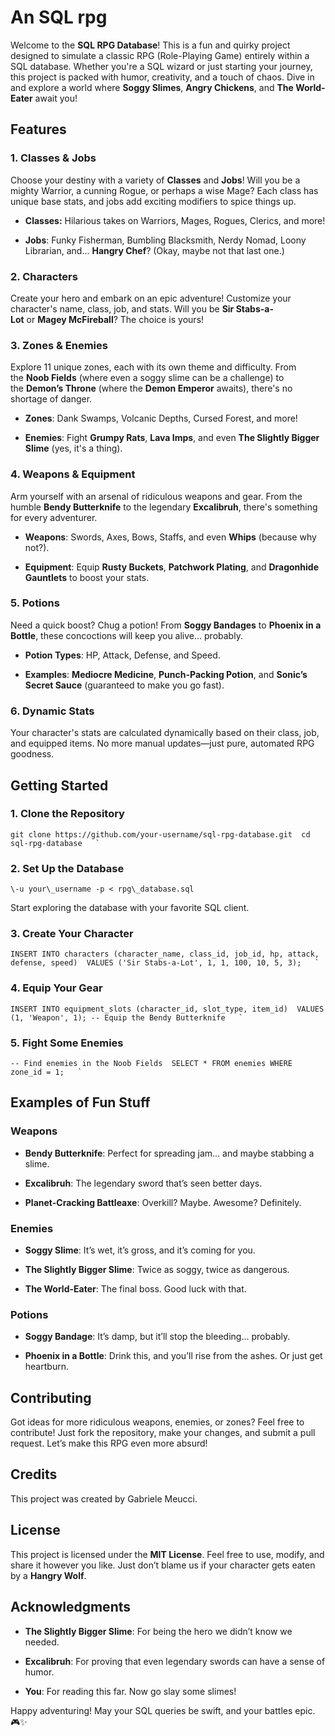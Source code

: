 An SQL rpg
==========

Welcome to the **SQL RPG Database**! This is a fun and quirky project designed to simulate a classic RPG (Role-Playing Game) entirely within a SQL database. Whether you're a SQL wizard or just starting your journey, this project is packed with humor, creativity, and a touch of chaos. Dive in and explore a world where **Soggy Slimes**, **Angry Chickens**, and **The World-Eater** await you!

**Features**
------------

### **1\. Classes & Jobs**

Choose your destiny with a variety of **Classes** and **Jobs**! Will you be a mighty Warrior, a cunning Rogue, or perhaps a wise Mage? Each class has unique base stats, and jobs add exciting modifiers to spice things up.

*   **Classes:** Hilarious takes on Warriors, Mages, Rogues, Clerics, and more!
    
*   **Jobs**: Funky Fisherman, Bumbling Blacksmith, Nerdy Nomad, Loony Librarian, and... **Hangry Chef**? (Okay, maybe not that last one.)
    

### **2\. Characters**

Create your hero and embark on an epic adventure! Customize your character's name, class, job, and stats. Will you be **Sir Stabs-a-Lot** or **Magey McFireball**? The choice is yours!

### **3\. Zones & Enemies**

Explore 11 unique zones, each with its own theme and difficulty. From the **Noob Fields** (where even a soggy slime can be a challenge) to the **Demon’s Throne** (where the **Demon Emperor** awaits), there's no shortage of danger.

*   **Zones**: Dank Swamps, Volcanic Depths, Cursed Forest, and more!
    
*   **Enemies**: Fight **Grumpy Rats**, **Lava Imps**, and even **The Slightly Bigger Slime** (yes, it's a thing).
    

### **4\. Weapons & Equipment**

Arm yourself with an arsenal of ridiculous weapons and gear. From the humble **Bendy Butterknife** to the legendary **Excalibruh**, there's something for every adventurer.

*   **Weapons**: Swords, Axes, Bows, Staffs, and even **Whips** (because why not?).
    
*   **Equipment**: Equip **Rusty Buckets**, **Patchwork Plating**, and **Dragonhide Gauntlets** to boost your stats.
    

### **5\. Potions**

Need a quick boost? Chug a potion! From **Soggy Bandages** to **Phoenix in a Bottle**, these concoctions will keep you alive... probably.

*   **Potion Types**: HP, Attack, Defense, and Speed.
    
*   **Examples**: **Mediocre Medicine**, **Punch-Packing Potion**, and **Sonic’s Secret Sauce** (guaranteed to make you go fast).
    

### **6\. Dynamic Stats**

Your character's stats are calculated dynamically based on their class, job, and equipped items. No more manual updates—just pure, automated RPG goodness.

**Getting Started**
-------------------

### **1\. Clone the Repository**
```
git clone https://github.com/your-username/sql-rpg-database.git  cd sql-rpg-database   `
```
### **2\. Set Up the Database**
```
\-u your\_username -p < rpg\_database.sql
```  
Start exploring the database with your favorite SQL client.
    

### **3\. Create Your Character**
```
INSERT INTO characters (character_name, class_id, job_id, hp, attack, defense, speed)  VALUES ('Sir Stabs-a-Lot', 1, 1, 100, 10, 5, 3);   `
```
### **4\. Equip Your Gear**
```
INSERT INTO equipment_slots (character_id, slot_type, item_id)  VALUES (1, 'Weapon', 1); -- Equip the Bendy Butterknife   `
```
### **5\. Fight Some Enemies**
```
-- Find enemies in the Noob Fields  SELECT * FROM enemies WHERE zone_id = 1;   `
```
**Examples of Fun Stuff**
-------------------------

### **Weapons**

*   **Bendy Butterknife**: Perfect for spreading jam... and maybe stabbing a slime.
    
*   **Excalibruh**: The legendary sword that’s seen better days.
    
*   **Planet-Cracking Battleaxe**: Overkill? Maybe. Awesome? Definitely.
    

### **Enemies**

*   **Soggy Slime**: It’s wet, it’s gross, and it’s coming for you.
    
*   **The Slightly Bigger Slime**: Twice as soggy, twice as dangerous.
    
*   **The World-Eater**: The final boss. Good luck with that.
    

### **Potions**

*   **Soggy Bandage**: It’s damp, but it’ll stop the bleeding... probably.
    
*   **Phoenix in a Bottle**: Drink this, and you’ll rise from the ashes. Or just get heartburn.
    

**Contributing**
----------------

Got ideas for more ridiculous weapons, enemies, or zones? Feel free to contribute! Just fork the repository, make your changes, and submit a pull request. Let’s make this RPG even more absurd!

Credits
-------

This project was created by Gabriele Meucci.

**License**
-----------

This project is licensed under the **MIT License**. Feel free to use, modify, and share it however you like. Just don’t blame us if your character gets eaten by a **Hangry Wolf**.

**Acknowledgments**
-------------------

*   **The Slightly Bigger Slime**: For being the hero we didn’t know we needed.
    
*   **Excalibruh**: For proving that even legendary swords can have a sense of humor.
    
*   **You**: For reading this far. Now go slay some slimes!
    

Happy adventuring! May your SQL queries be swift, and your battles epic. 🎮✨
